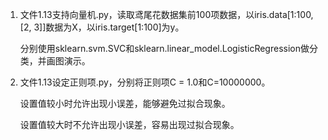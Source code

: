 1. 文件1.13支持向量机.py，读取鸢尾花数据集前100项数据，以iris.data[1:100, [2, 3]]数据为X，以iris.target[1:100]为y。

   分别使用sklearn.svm.SVC和sklearn.linear_model.LogisticRegression做分类，并画图演示。
   
2. 文件1.13设定正则项.py，分别将正则项C = 1.0和C=10000000。

   设置值较小时允许出现小误差，能够避免过拟合现象。
   
   设置值较大时不允许出现小误差，容易出现过拟合现象。
